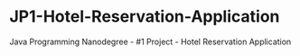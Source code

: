 # JP1-Hotel-Reservation-Application
Java Programming Nanodegree - #1 Project - Hotel Reservation Application

